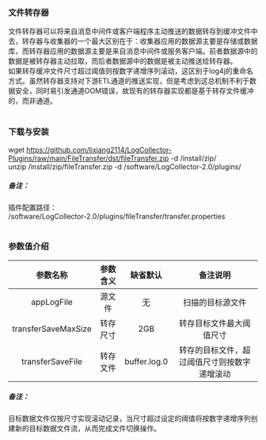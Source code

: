 ### 文件转存器  
文件转存器可以将来自消息中间件或客户端程序主动推送的数据转存到缓冲文件中去，转存器与收集器的一个最大区别在于：收集器应用的数据源主要是存储或数据库，而转存器应用的数据源主要是来自消息中间件或服务客户端。前者数据源中的数据是被转存器主动拉取，而后者数据源中的数据是被主动推送给转存器。  
如果转存缓冲文件尺寸超过阈值则按数字递增序列滚动，这区别于log4j的重命名方式。虽然转存器支持对下游ETL通道的推送实现，但是考虑到这总机制不利于数据安全，同时易引发通道OOM错误，故现有的转存器实现都是基于转存文件缓冲的，而非通道。  
​      

### 下载与安装  
wget https://github.com/lixiang2114/LogCollector-Plugins/raw/main/FileTransfer/dst/fileTransfer.zip -d /install/zip/  
unzip  /install/zip/fileTransfer.zip -d /software/LogCollector-2.0/plugins/    

##### 备注：  
插件配置路径：  
 /software/LogCollector-2.0/plugins/fileTransfer/transfer.properties  
​      

### 参数值介绍  
|参数名称|参数含义|缺省默认|备注说明|
|:-----:|:-------:|:-------:|:-------:|
|appLogFile|源文件|无|扫描的目标源文件|
|transferSaveMaxSize|转存尺寸|2GB|转存目标文件最大阈值尺寸|
|transferSaveFile|转存文件|buffer.log.0|转存的目标文件，超过阈值尺寸则按数字递增滚动|
##### 备注：  
目标数据文件仅按尺寸实现滚动记录，当尺寸超过设定的阈值将按数字递增序列创建新的目标数据文件流，从而完成文件切换操作。